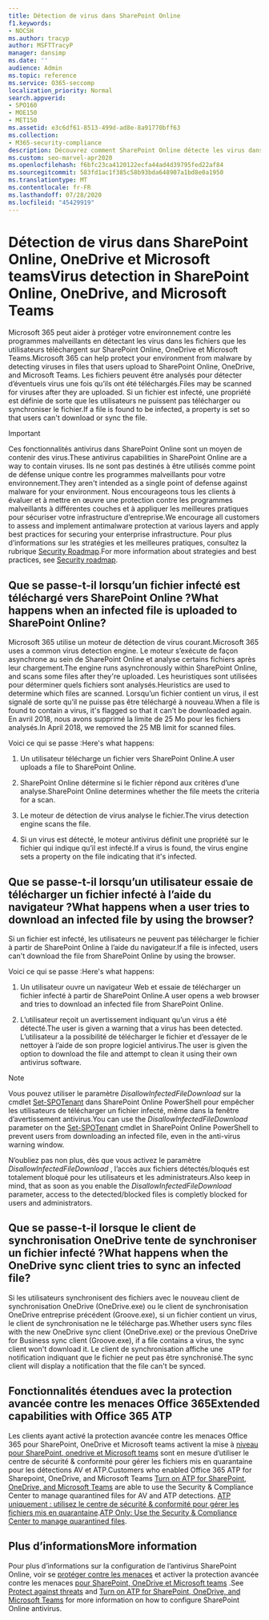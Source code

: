 ```yaml
---
title: Détection de virus dans SharePoint Online
f1.keywords:
- NOCSH
ms.author: tracyp
author: MSFTTracyP
manager: dansimp
ms.date: ''
audience: Admin
ms.topic: reference
ms.service: O365-seccomp
localization_priority: Normal
search.appverid:
- SPO160
- MOE150
- MET150
ms.assetid: e3c6df61-8513-499d-ad8e-8a91770bff63
ms.collection:
- M365-security-compliance
description: Découvrez comment SharePoint Online détecte les virus dans les fichiers que les utilisateurs téléchargent et empêche les utilisateurs de télécharger ou de synchroniser les fichiers.
ms.custom: seo-marvel-apr2020
ms.openlocfilehash: f6bfc23ca4120122ecfa44ad4d39795fed22af84
ms.sourcegitcommit: 583fd1ac1f385c58b93bda648907a1bd8e0a1950
ms.translationtype: MT
ms.contentlocale: fr-FR
ms.lasthandoff: 07/28/2020
ms.locfileid: "45429919"
---
```

# <a name="virus-detection-in-sharepoint-online-onedrive-and-microsoft-teams"></a><span data-ttu-id="5069c-103">Détection de virus dans SharePoint Online, OneDrive et Microsoft teams</span><span class="sxs-lookup"><span data-stu-id="5069c-103">Virus detection in SharePoint Online, OneDrive, and Microsoft Teams</span></span>

<span data-ttu-id="5069c-104">Microsoft 365 peut aider à protéger votre environnement contre les programmes malveillants en détectant les virus dans les fichiers que les utilisateurs téléchargent sur SharePoint Online, OneDrive et Microsoft Teams.</span><span class="sxs-lookup"><span data-stu-id="5069c-104">Microsoft 365 can help protect your environment from malware by detecting viruses in files that users upload to SharePoint Online, OneDrive, and Microsoft Teams.</span></span> <span data-ttu-id="5069c-105">Les fichiers peuvent être analysés pour détecter d’éventuels virus une fois qu’ils ont été téléchargés.</span><span class="sxs-lookup"><span data-stu-id="5069c-105">Files may be scanned for viruses after they are uploaded.</span></span> <span data-ttu-id="5069c-106">Si un fichier est infecté, une propriété est définie de sorte que les utilisateurs ne puissent pas télécharger ou synchroniser le fichier.</span><span class="sxs-lookup"><span data-stu-id="5069c-106">If a file is found to be infected, a property is set so that users can't download or sync the file.</span></span>

> [!IMPORTANT]
> <span data-ttu-id="5069c-107">Ces fonctionnalités antivirus dans SharePoint Online sont un moyen de contenir des virus.</span><span class="sxs-lookup"><span data-stu-id="5069c-107">These antivirus capabilities in SharePoint Online are a way to contain viruses.</span></span> <span data-ttu-id="5069c-108">Ils ne sont pas destinés à être utilisés comme point de défense unique contre les programmes malveillants pour votre environnement.</span><span class="sxs-lookup"><span data-stu-id="5069c-108">They aren't intended as a single point of defense against malware for your environment.</span></span> <span data-ttu-id="5069c-109">Nous encourageons tous les clients à évaluer et à mettre en œuvre une protection contre les programmes malveillants à différentes couches et à appliquer les meilleures pratiques pour sécuriser votre infrastructure d’entreprise.</span><span class="sxs-lookup"><span data-stu-id="5069c-109">We encourage all customers to assess and implement antimalware protection at various layers and apply best practices for securing your enterprise infrastructure.</span></span> <span data-ttu-id="5069c-110">Pour plus d’informations sur les stratégies et les meilleures pratiques, consultez la rubrique [Security Roadmap](security-roadmap.md).</span><span class="sxs-lookup"><span data-stu-id="5069c-110">For more information about strategies and best practices, see [Security roadmap](security-roadmap.md).</span></span>

## <a name="what-happens-when-an-infected-file-is-uploaded-to-sharepoint-online"></a><span data-ttu-id="5069c-111">Que se passe-t-il lorsqu’un fichier infecté est téléchargé vers SharePoint Online ?</span><span class="sxs-lookup"><span data-stu-id="5069c-111">What happens when an infected file is uploaded to SharePoint Online?</span></span>

<span data-ttu-id="5069c-112">Microsoft 365 utilise un moteur de détection de virus courant.</span><span class="sxs-lookup"><span data-stu-id="5069c-112">Microsoft 365 uses a common virus detection engine.</span></span> <span data-ttu-id="5069c-113">Le moteur s’exécute de façon asynchrone au sein de SharePoint Online et analyse certains fichiers après leur chargement.</span><span class="sxs-lookup"><span data-stu-id="5069c-113">The engine runs asynchronously within SharePoint Online, and scans some files after they're uploaded.</span></span> <span data-ttu-id="5069c-114">Les heuristiques sont utilisées pour déterminer quels fichiers sont analysés.</span><span class="sxs-lookup"><span data-stu-id="5069c-114">Heuristics are used to determine which files are scanned.</span></span> <span data-ttu-id="5069c-115">Lorsqu’un fichier contient un virus, il est signalé de sorte qu’il ne puisse pas être téléchargé à nouveau.</span><span class="sxs-lookup"><span data-stu-id="5069c-115">When a file is found to contain a virus, it's flagged so that it can't be downloaded again.</span></span> <span data-ttu-id="5069c-116">En avril 2018, nous avons supprimé la limite de 25 Mo pour les fichiers analysés.</span><span class="sxs-lookup"><span data-stu-id="5069c-116">In April 2018, we removed the 25 MB limit for scanned files.</span></span>

<span data-ttu-id="5069c-117">Voici ce qui se passe :</span><span class="sxs-lookup"><span data-stu-id="5069c-117">Here's what happens:</span></span>

1. <span data-ttu-id="5069c-118">Un utilisateur télécharge un fichier vers SharePoint Online.</span><span class="sxs-lookup"><span data-stu-id="5069c-118">A user uploads a file to SharePoint Online.</span></span>

2. <span data-ttu-id="5069c-119">SharePoint Online détermine si le fichier répond aux critères d’une analyse.</span><span class="sxs-lookup"><span data-stu-id="5069c-119">SharePoint Online determines whether the file meets the criteria for a scan.</span></span>

3. <span data-ttu-id="5069c-120">Le moteur de détection de virus analyse le fichier.</span><span class="sxs-lookup"><span data-stu-id="5069c-120">The virus detection engine scans the file.</span></span>

4. <span data-ttu-id="5069c-121">Si un virus est détecté, le moteur antivirus définit une propriété sur le fichier qui indique qu’il est infecté.</span><span class="sxs-lookup"><span data-stu-id="5069c-121">If a virus is found, the virus engine sets a property on the file indicating that it's infected.</span></span>

## <a name="what-happens-when-a-user-tries-to-download-an-infected-file-by-using-the-browser"></a><span data-ttu-id="5069c-122">Que se passe-t-il lorsqu’un utilisateur essaie de télécharger un fichier infecté à l’aide du navigateur ?</span><span class="sxs-lookup"><span data-stu-id="5069c-122">What happens when a user tries to download an infected file by using the browser?</span></span>

<span data-ttu-id="5069c-123">Si un fichier est infecté, les utilisateurs ne peuvent pas télécharger le fichier à partir de SharePoint Online à l’aide du navigateur.</span><span class="sxs-lookup"><span data-stu-id="5069c-123">If a file is infected, users can't download the file from SharePoint Online by using the browser.</span></span>

<span data-ttu-id="5069c-124">Voici ce qui se passe :</span><span class="sxs-lookup"><span data-stu-id="5069c-124">Here's what happens:</span></span>

1. <span data-ttu-id="5069c-125">Un utilisateur ouvre un navigateur Web et essaie de télécharger un fichier infecté à partir de SharePoint Online.</span><span class="sxs-lookup"><span data-stu-id="5069c-125">A user opens a web browser and tries to download an infected file from SharePoint Online.</span></span>

2. <span data-ttu-id="5069c-126">L’utilisateur reçoit un avertissement indiquant qu’un virus a été détecté.</span><span class="sxs-lookup"><span data-stu-id="5069c-126">The user is given a warning that a virus has been detected.</span></span> <span data-ttu-id="5069c-127">L’utilisateur a la possibilité de télécharger le fichier et d’essayer de le nettoyer à l’aide de son propre logiciel antivirus.</span><span class="sxs-lookup"><span data-stu-id="5069c-127">The user is given the option to download the file and attempt to clean it using their own antivirus software.</span></span>

> [!NOTE]
> 
> <span data-ttu-id="5069c-128">Vous pouvez utiliser le paramètre *DisallowInfectedFileDownload* sur la cmdlet [Set-SPOTenant](https://docs.microsoft.com/powershell/module/sharepoint-online/Set-SPOTenant) dans SharePoint Online PowerShell pour empêcher les utilisateurs de télécharger un fichier infecté, même dans la fenêtre d’avertissement antivirus.</span><span class="sxs-lookup"><span data-stu-id="5069c-128">You can use the *DisallowInfectedFileDownload* parameter on the [Set-SPOTenant](https://docs.microsoft.com/powershell/module/sharepoint-online/Set-SPOTenant) cmdlet in SharePoint Online PowerShell to prevent users from downloading an infected file, even in the anti-virus warning window.</span></span>
> 
> <span data-ttu-id="5069c-129">N’oubliez pas non plus, dès que vous activez le paramètre *DisallowInfectedFileDownload* , l’accès aux fichiers détectés/bloqués est totalement bloqué pour les utilisateurs et les administrateurs.</span><span class="sxs-lookup"><span data-stu-id="5069c-129">Also keep in mind, that as soon as you enable the *DisallowInfectedFileDownload* parameter, access to the detected/blocked files is completly blocked for users and administrators.</span></span>

## <a name="what-happens-when-the-onedrive-sync-client-tries-to-sync-an-infected-file"></a><span data-ttu-id="5069c-130">Que se passe-t-il lorsque le client de synchronisation OneDrive tente de synchroniser un fichier infecté ?</span><span class="sxs-lookup"><span data-stu-id="5069c-130">What happens when the OneDrive sync client tries to sync an infected file?</span></span>

<span data-ttu-id="5069c-131">Si les utilisateurs synchronisent des fichiers avec le nouveau client de synchronisation OneDrive (OneDrive.exe) ou le client de synchronisation OneDrive entreprise précédent (Groove.exe), si un fichier contient un virus, le client de synchronisation ne le télécharge pas.</span><span class="sxs-lookup"><span data-stu-id="5069c-131">Whether users sync files with the new OneDrive sync client (OneDrive.exe) or the previous OneDrive for Business sync client (Groove.exe), if a file contains a virus, the sync client won't download it.</span></span> <span data-ttu-id="5069c-132">Le client de synchronisation affiche une notification indiquant que le fichier ne peut pas être synchronisé.</span><span class="sxs-lookup"><span data-stu-id="5069c-132">The sync client will display a notification that the file can't be synced.</span></span>

## <a name="extended-capabilities-with-office-365-atp"></a><span data-ttu-id="5069c-133">Fonctionnalités étendues avec la protection avancée contre les menaces Office 365</span><span class="sxs-lookup"><span data-stu-id="5069c-133">Extended capabilities with Office 365 ATP</span></span>

<span data-ttu-id="5069c-134">Les clients ayant activé la protection avancée contre les menaces Office 365 pour SharePoint, OneDrive et Microsoft teams activent la mise à [niveau pour SharePoint, onedrive et Microsoft teams](turn-on-atp-for-spo-odb-and-teams.md) sont en mesure d’utiliser le centre de sécurité & conformité pour gérer les fichiers mis en quarantaine pour les détections AV et ATP.</span><span class="sxs-lookup"><span data-stu-id="5069c-134">Customers who enabled Office 365 ATP for Sharepoint, OneDrive, and Microsoft Teams [Turn on ATP for SharePoint, OneDrive, and Microsoft Teams](turn-on-atp-for-spo-odb-and-teams.md) are able to use the Security & Compliance Center to manage quarantined files for AV and ATP detections.</span></span> <span data-ttu-id="5069c-135">[ATP uniquement : utilisez le centre de sécurité & conformité pour gérer les fichiers mis en quarantaine](manage-quarantined-messages-and-files.md#atp-only-use-the-security--compliance-center-to-manage-quarantined-files).</span><span class="sxs-lookup"><span data-stu-id="5069c-135">[ATP Only: Use the Security & Compliance Center to manage quarantined files](manage-quarantined-messages-and-files.md#atp-only-use-the-security--compliance-center-to-manage-quarantined-files).</span></span>

## <a name="more-information"></a><span data-ttu-id="5069c-136">Plus d’informations</span><span class="sxs-lookup"><span data-stu-id="5069c-136">More information</span></span>

<span data-ttu-id="5069c-137">Pour plus d’informations sur la configuration de l’antivirus SharePoint Online, voir se [protéger contre les menaces](https://docs.microsoft.com/microsoft-365/security/office-365-security/protect-against-threats?view=o365-worldwide#requirements) et activer la protection avancée contre les menaces [pour SharePoint, OneDrive et Microsoft teams](https://docs.microsoft.com/microsoft-365/security/office-365-security/turn-on-atp-for-spo-odb-and-teams?view=o365-worldwide) .</span><span class="sxs-lookup"><span data-stu-id="5069c-137">See [Protect against threats](https://docs.microsoft.com/microsoft-365/security/office-365-security/protect-against-threats?view=o365-worldwide#requirements) and [Turn on ATP for SharePoint, OneDrive, and Microsoft Teams](https://docs.microsoft.com/microsoft-365/security/office-365-security/turn-on-atp-for-spo-odb-and-teams?view=o365-worldwide) for more information on how to configure SharePoint Online antivirus.</span></span>


